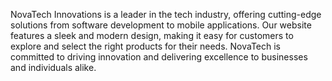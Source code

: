 NovaTech Innovations is a leader in the tech industry, offering cutting-edge solutions from software development to mobile applications. Our website features a sleek and modern design, making it easy for customers to explore and select the right products for their needs. NovaTech is committed to driving innovation and delivering excellence to businesses and individuals alike.

